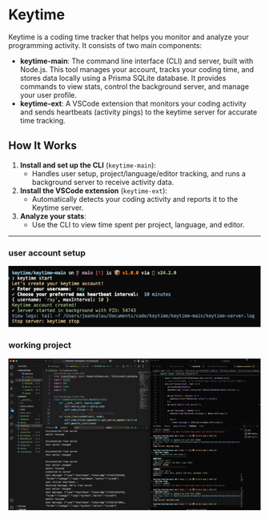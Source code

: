 # Keytime

Keytime is a coding time tracker that helps you monitor and analyze your programming activity. It consists of two main components:

- **keytime-main**: The command line interface (CLI) and server, built with Node.js. This tool manages your account, tracks your coding time, and stores data locally using a Prisma SQLite database. It provides commands to view stats, control the background server, and manage your user profile.
- **keytime-ext**: A VSCode extension that monitors your coding activity and sends heartbeats (activity pings) to the keytime server for accurate time tracking.

## How It Works

1. **Install and set up the CLI** (`keytime-main`):
   - Handles user setup, project/language/editor tracking, and runs a background server to receive activity data.
2. **Install the VSCode extension** (`keytime-ext`):
   - Automatically detects your coding activity and reports it to the Keytime server.
3. **Analyze your stats**:
   - Use the CLI to view time spent per project, language, and editor.

---

### user account setup

![Keytime Account Setup](assets/create_account.png)

### working project

![Keytime](assets/full_proj.png)
